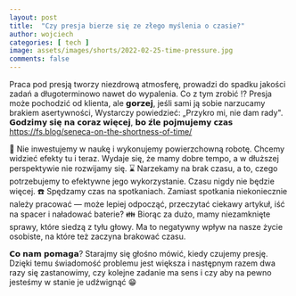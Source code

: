 ```yaml
---
layout: post
title:  "Czy presja bierze się ze złego myślenia o czasie?"
author: wojciech
categories: [ tech ]
image: assets/images/shorts/2022-02-25-time-pressure.jpg
comments: false
---
```


Praca pod presją tworzy niezdrową atmosferę, prowadzi do spadku jakości zadań a długoterminowo nawet do wypalenia. Co z
tym zrobić ⁉️
Presja może pochodzić od klienta, ale 𝗴𝗼𝗿𝘇𝗲𝗷, jeśli sami ją sobie narzucamy brakiem asertywności, Wystarczy
powiedzieć: „Przykro mi, nie dam rady". 𝗚𝗼𝗱𝘇𝗶𝗺𝘆 𝘀𝗶𝗲̨ 𝗻𝗮 𝗰𝗼𝗿𝗮𝘇 𝘄𝗶𝗲̨𝗰𝗲𝗷, 𝗯𝗼 𝘇́𝗹𝗲
𝗽𝗼𝗷𝗺𝘂𝗷𝗲𝗺𝘆 𝗰𝘇𝗮𝘀 https://fs.blog/seneca-on-the-shortness-of-time/

📖 Nie inwestujemy w naukę i wykonujemy powierzchowną robotę. Chcemy widzieć efekty tu i teraz. Wydaje się, że mamy
dobre tempo, a w dłuższej perspektywie nie rozwijamy się.
⌛ Narzekamy na brak czasu, a to, czego potrzebujemy to efektywne jego wykorzystanie. Czasu nigdy nie będzie więcej.
☎️ Spędzamy czas na spotkaniach. Zamiast spotkania niekoniecznie należy pracować — może lepiej odpocząć, przeczytać
ciekawy artykuł, iść na spacer i naładować baterie?
👪 Biorąc za dużo, mamy niezamknięte sprawy, które siedzą z tyłu głowy. Ma to negatywny wpływ na nasze życie osobiste,
na które też zaczyna brakować czasu.

𝗖𝗼 𝗻𝗮𝗺 𝗽𝗼𝗺𝗮𝗴𝗮? Starajmy się głośno mówić, kiedy czujemy presję. Dzięki temu świadomość problemu jest większa
i następnym razem dwa razy się zastanowimy, czy kolejne zadanie ma sens i czy aby na pewno jesteśmy w stanie je
udźwignąć 😁